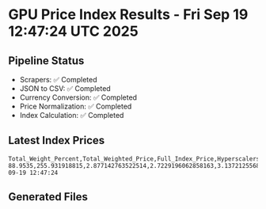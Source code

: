 # GPU Price Index Results - Fri Sep 19 12:47:24 UTC 2025

## Pipeline Status
- Scrapers: ✅ Completed
- JSON to CSV: ✅ Completed
- Currency Conversion: ✅ Completed
- Price Normalization: ✅ Completed
- Index Calculation: ✅ Completed

## Latest Index Prices
```
Total_Weight_Percent,Total_Weighted_Price,Full_Index_Price,Hyperscalers_Only_Price,Non_Hyperscalers_Only_Price,Hyperscaler_Weight,Non_Hyperscaler_Weight,Calculation_Date
88.9535,255.931918815,2.877142763522514,2.7229196062858163,3.1372125568121776,55.84,33.113499999999995,2025-09-19 12:47:24
```

## Generated Files
```
```
